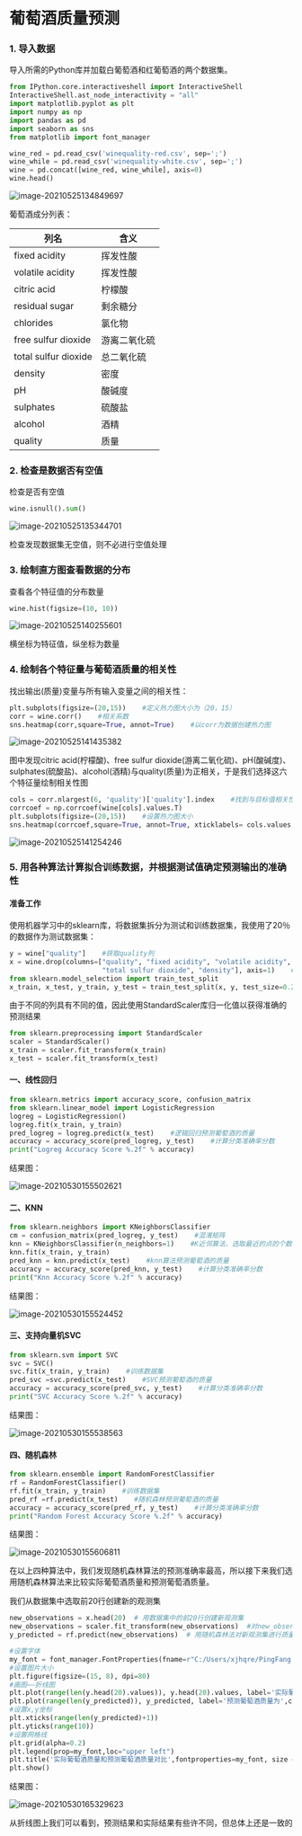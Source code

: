 # 葡萄酒质量预测

### 1. 导入数据

导入所需的Python库并加载白葡萄酒和红葡萄酒的两个数据集。

```python
from IPython.core.interactiveshell import InteractiveShell
InteractiveShell.ast_node_interactivity = "all"
import matplotlib.pyplot as plt
import numpy as np
import pandas as pd
import seaborn as sns
from matplotlib import font_manager

wine_red = pd.read_csv('winequality-red.csv', sep=';')
wine_while = pd.read_csv('winequality-white.csv', sep=';')
wine = pd.concat([wine_red, wine_while], axis=0)
wine.head()
```

![image-20210525134849697](D:\缓存\typora图片\image-20210525134849697.png)

葡萄酒成分列表：

| 列名                 | 含义         |
| -------------------- | ------------ |
| fixed acidity        | 挥发性酸     |
| volatile acidity     | 挥发性酸     |
| citric acid          | 柠檬酸       |
| residual sugar       | 剩余糖分     |
| chlorides            | 氯化物       |
| free sulfur dioxide  | 游离二氧化硫 |
| total sulfur dioxide | 总二氧化硫   |
| density              | 密度         |
| pH                   | 酸碱度       |
| sulphates            | 硫酸盐       |
| alcohol              | 酒精         |
| quality              | 质量         |

### 2. 检查是数据否有空值

检查是否有空值

```python
wine.isnull().sum()
```

![image-20210525135344701](D:\缓存\typora图片\image-20210525135344701.png)

检查发现数据集无空值，则不必进行空值处理

### 3. 绘制直方图查看数据的分布

查看各个特征值的分布数量

```python
wine.hist(figsize=(10, 10))
```

![image-20210525140255601](D:\缓存\typora图片\image-20210525140255601.png)

横坐标为特征值，纵坐标为数量

### 4. 绘制各个特征量与葡萄酒质量的相关性

找出输出(质量)变量与所有输入变量之间的相关性：

```python
plt.subplots(figsize=(20,15))    #定义热力图大小为（20，15）
corr = wine.corr()    #相关系数
sns.heatmap(corr,square=True, annot=True)    #以corr为数据创建热力图
```

![image-20210525141435382](D:\缓存\typora图片\image-20210525141435382.png)

图中发现citric acid(柠檬酸)、free sulfur dioxide(游离二氧化硫)、pH(酸碱度)、sulphates(硫酸盐)、alcohol(酒精)与quality(质量)为正相关，于是我们选择这六个特征量绘制相关性图

```python
cols = corr.nlargest(6, 'quality')['quality'].index    #找到与目标值相关性最大的6个特征，而这几个特征之间的相关性要低。
corrcoef = np.corrcoef(wine[cols].values.T)    
plt.subplots(figsize=(20,15))    #设置热力图大小
sns.heatmap(corrcoef,square=True, annot=True, xticklabels= cols.values, yticklabels=cols.values)    #创建热力图
```

![image-20210525141254246](D:\缓存\typora图片\image-20210525141254246.png)

### 5. 用各种算法计算拟合训练数据，并根据测试值确定预测输出的准确性

#### 准备工作

使用机器学习中的sklearn库，将数据集拆分为测试和训练数据集，我使用了20％的数据作为测试数据集：

```python
y = wine["quality"]    #获取quality列
x = wine.drop(columns=["quality", "fixed acidity", "volatile acidity", "residual sugar", "chlorides", 
                       "total sulfur dioxide", "density"], axis=1)    #删去quality列和负相关的列
from sklearn.model_selection import train_test_split
x_train, x_test, y_train, y_test = train_test_split(x, y, test_size=0.2, random_state=0)
```

由于不同的列具有不同的值，因此使用StandardScaler库归一化值以获得准确的预测结果

```python
from sklearn.preprocessing import StandardScaler
scaler = StandardScaler()
x_train = scaler.fit_transform(x_train)
x_test = scaler.fit_transform(x_test)
```



#### 一、线性回归

```python
from sklearn.metrics import accuracy_score, confusion_matrix
from sklearn.linear_model import LogisticRegression
logreg = LogisticRegression()
logreg.fit(x_train, y_train)
pred_logreg = logreg.predict(x_test)    #逻辑回归预测葡萄酒的质量
accuracy = accuracy_score(pred_logreg, y_test)    #计算分类准确率分数
print("Logreg Accuracy Score %.2f" % accuracy)
```

结果图：

![image-20210530155502621](D:\缓存\typora图片\image-20210530155502621.png)



#### 二、KNN

```python
from sklearn.neighbors import KNeighborsClassifier
cm = confusion_matrix(pred_logreg, y_test)    #混淆矩阵
knn = KNeighborsClassifier(n_neighbors=1)    #K近邻算法，选取最近的点的个数为1
knn.fit(x_train, y_train)
pred_knn = knn.predict(x_test)    #knn算法预测葡萄酒的质量
accuracy = accuracy_score(pred_knn, y_test)    #计算分类准确率分数
print("Knn Accuracy Score %.2f" % accuracy)
```

结果图：

![image-20210530155524452](D:\缓存\typora图片\image-20210530155524452.png)



#### 三、支持向量机SVC

```python
from sklearn.svm import SVC
svc = SVC()
svc.fit(x_train, y_train)    #训练数据集
pred_svc =svc.predict(x_test)    #SVC预测葡萄酒的质量
accuracy = accuracy_score(pred_svc, y_test)    #计算分类准确率分数
print("SVC Accuracy Score %.2f" % accuracy)
```

结果图：

![image-20210530155538563](D:\缓存\typora图片\image-20210530155538563.png)



#### 四、随机森林

```python
from sklearn.ensemble import RandomForestClassifier
rf = RandomForestClassifier()
rf.fit(x_train, y_train)    #训练数据集
pred_rf =rf.predict(x_test)    #随机森林预测葡萄酒的质量
accuracy = accuracy_score(pred_rf, y_test)    #计算分类准确率分数
print("Random Forest Accuracy Score %.2f" % accuracy)
```

结果图：

![image-20210530155606811](D:\缓存\typora图片\image-20210530155606811.png)



在以上四种算法中，我们发现随机森林算法的预测准确率最高，所以接下来我们选用随机森林算法来比较实际葡萄酒质量和预测葡萄酒质量。

我们从数据集中选取前20行创建新的观测集

```python
new_observations = x.head(20)  # 用数据集中的前20行创建新观测集
new_observations = scaler.fit_transform(new_observations)  #对new_observations数据进行归一化
y_predicted = rf.predict(new_observations)  # 用随机森林法对新观测集进行质量预测

#设置字体
my_font = font_manager.FontProperties(fname=r"C:/Users/xjhqre/PingFang SC.ttc")
#设置图片大小
plt.figure(figsize=(15, 8), dpi=80)
#画图——折线图
plt.plot(range(len(y.head(20).values)), y.head(20).values, label='实际葡萄酒质量为',color="r")
plt.plot(range(len(y_predicted)), y_predicted, label='预测葡萄酒质量为',color="b")
#设置x,y坐标
plt.xticks(range(len(y_predicted)+1))
plt.yticks(range(10))
#设置网格线
plt.grid(alpha=0.2)
plt.legend(prop=my_font,loc="upper left")
plt.title('实际葡萄酒质量和预测葡萄酒质量对比',fontproperties=my_font, size = 16)
plt.show()
```

结果图：

![image-20210530165329623](D:\缓存\typora图片\image-20210530165329623.png)

从折线图上我们可以看到，预测结果和实际结果有些许不同，但总体上还是一致的
